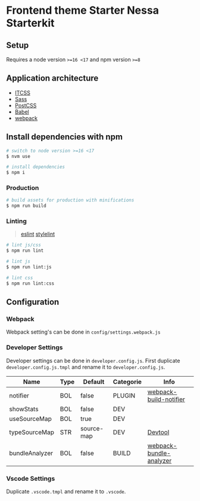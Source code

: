 # Frontend theme Starter Nessa Starterkit

## Setup

Requires a node version `>=16 <17` and npm version `>=8`

## Application architecture

* [ITCSS](https://www.xfive.co/blog/itcss-scalable-maintainable-css-architecture/)
* [Sass](https://sass-lang.com/)
* [PostCSS](https://postcss.org/)
* [Babel](https://babeljs.io/)
* [webpack](https://webpack.js.org/)

## Install dependencies with npm

```sh
# switch to node version >=16 <17
$ nvm use

# install dependencies
$ npm i
```

### Production

```sh
# build assets for production with minifications
$ npm run build
```

### Linting

> [eslint](https://eslint.org/)
> [stylelint](https://stylelint.io/)

```sh
# lint js/css
$ npm run lint

# lint js
$ npm run lint:js

# lint css
$ npm run lint:css
```

## Configuration

### Webpack

Webpack setting's can be done in `config/settings.webpack.js`

### Developer Settings

Developer settings can be done in `developer.config.js`. First duplicate `developer.config.js.tmpl` and rename it to `developer.config.js`.

| Name           | Type | Default    | Categorie | Info                                                                             |
| -------------- | ---- | ---------- | --------- | -------------------------------------------------------------------------------- |
| notifier       | BOL  | false      | PLUGIN    | [webpack-build-notifier](https://www.npmjs.com/package/webpack-build-notifier)   |
| showStats      | BOL  | false      | DEV       |                                                                                  |
| useSourceMap   | BOL  | true       | DEV       |                                                                                  |
| typeSourceMap  | STR  | source-map | DEV       | [Devtool](https://webpack.js.org/configuration/devtool/)                         |
| bundleAnalyzer | BOL  | false      | BUILD     | [webpack-bundle-analyzer](https://www.npmjs.com/package/webpack-bundle-analyzer) |


### Vscode Settings

Duplicate `.vscode.tmpl` and rename it to `.vscode`.

